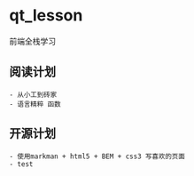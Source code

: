 # qt_lesson
前端全栈学习

## 阅读计划
    - 从小工到砖家
    - 语言精粹 函数

## 开源计划
    - 使用markman + html5 + BEM + css3 写喜欢的页面
    - test